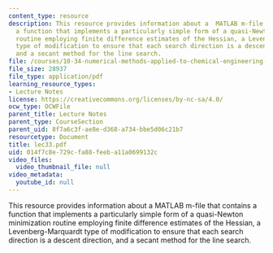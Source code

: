 ```yaml
---
content_type: resource
description: This resource provides information about a  MATLAB m-file that contains
  a function that implements a particularly simple form of a quasi-Newton minimization
  routine employing finite difference estimates of the Hessian, a Levenberg-Marquardt
  type of modification to ensure that each search direction is a descent direction,
  and a secant method for the line search.
file: /courses/10-34-numerical-methods-applied-to-chemical-engineering-fall-2005/014f7c8e729cfa88feeba11a0699132c_lec33.pdf
file_size: 28937
file_type: application/pdf
learning_resource_types:
- Lecture Notes
license: https://creativecommons.org/licenses/by-nc-sa/4.0/
ocw_type: OCWFile
parent_title: Lecture Notes
parent_type: CourseSection
parent_uid: 8f7a6c3f-ae8e-d368-a734-bbe5d06c21b7
resourcetype: Document
title: lec33.pdf
uid: 014f7c8e-729c-fa88-feeb-a11a0699132c
video_files:
  video_thumbnail_file: null
video_metadata:
  youtube_id: null
---
```

This resource provides information about a  MATLAB m-file that contains a function that implements a particularly simple form of a quasi-Newton minimization routine employing finite difference estimates of the Hessian, a Levenberg-Marquardt type of modification to ensure that each search direction is a descent direction, and a secant method for the line search.